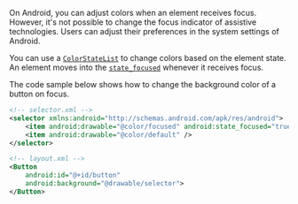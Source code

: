 On Android, you can adjust colors when an element receives focus. However, it's not possible to change the focus indicator of assistive technologies. Users can adjust their preferences in the system settings of Android.

You can use a [`ColorStateList`](https://developer.android.com/guide/topics/resources/color-list-resource) to change colors based on the element state. An element moves into the [`state_focused`](https://developer.android.com/reference/android/graphics/drawable/StateListDrawable#attr_android:state_focused) whenever it receives focus.

The code sample below shows how to change the background color of a button on focus.

```xml
<!-- selector.xml -->
<selector xmlns:android="http://schemas.android.com/apk/res/android">
    <item android:drawable="@color/focused" android:state_focused="true" />
    <item android:drawable="@color/default" />
</selector>

<!-- layout.xml -->
<Button
    android:id="@+id/button"
    android:background="@drawable/selector">
</Button>
```
